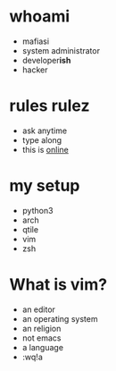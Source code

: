 # whoami #
- mafiasi
- system administrator
- developer**ish**
- hacker

# rules rulez #
- ask anytime
- type along
- this is [online](https://github.com/wahrwolf/plain-vim)

# my setup #
- python3
- arch
- qtile
- vim
- zsh

# What is vim? #
- an editor
- an operating system
- an religion
- not emacs
- a language
- :wq!a
